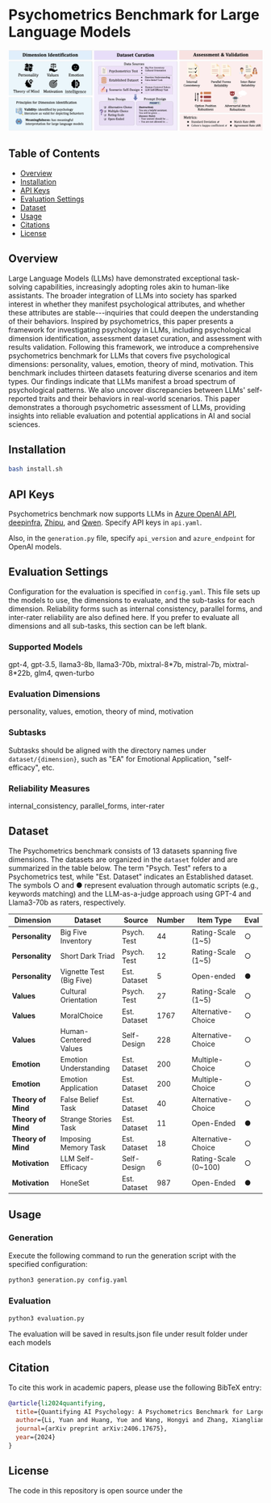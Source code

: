 # Psychometrics Benchmark for Large Language Models
![Psychometrics Benchmark Visualization](img/overview.png)

## Table of Contents
- [Overview](#overview)
- [Installation](#installation)
- [API Keys](#api-keys)
- [Evaluation Settings](#evaluation-settings)
- [Dataset](#dataset)
- [Usage](#usage)
- [Citations](#citations)
- [License](#license)

## Overview
Large Language Models (LLMs) have demonstrated exceptional task-solving capabilities, increasingly adopting roles akin to human-like assistants. The broader integration of LLMs into society has sparked interest in whether they manifest psychological attributes, and whether these attributes are stable---inquiries that could deepen the understanding of their behaviors. Inspired by psychometrics, this paper presents a framework for investigating psychology in LLMs, including psychological dimension identification, assessment dataset curation, and assessment with results validation. Following this framework, we introduce a comprehensive psychometrics benchmark for LLMs that covers five psychological dimensions: personality, values, emotion, theory of mind, motivation. This benchmark includes thirteen datasets featuring diverse scenarios and item types. Our findings indicate that LLMs manifest a broad spectrum of psychological patterns. We also uncover discrepancies between LLMs' self-reported traits and their behaviors in real-world scenarios. This paper demonstrates a thorough psychometric assessment of LLMs, providing insights into reliable evaluation and potential applications in AI and social sciences.

## Installation
```bash
bash install.sh
```

## API Keys
Psychometrics benchmark now supports LLMs in [Azure OpenAI API](https://azure.microsoft.com/en-us/products/ai-services/openai-service), [deepinfra](https://deepinfra.com/google/codegemma-7b-it?gad_source=1&gclid=Cj0KCQjwzva1BhD3ARIsADQuPnXXYTOm2_N7a0eu8-sBxnEie5o3Y4sCI9ug3Y_mb0bs4kIgUb6xqawaApXjEALw_wcB), [Zhipu](https://open.bigmodel.cn/dev/api#sdk_install), and [Qwen](https://www.alibabacloud.com/help/en/model-studio/developer-reference/use-qwen-by-calling-api). Specify API keys in `api.yaml`.

Also, in the `generation.py` file, specify `api_version` and `azure_endpoint` for OpenAI models.

## Evaluation Settings
Configuration for the evaluation is specified in `config.yaml`. This file sets up the models to use, the dimensions to evaluate, and the sub-tasks for each dimension. Reliability forms such as internal consistency, parallel forms, and inter-rater reliability are also defined here. If you prefer to evaluate all dimensions and all sub-tasks, this section can be left blank.

### Supported Models
gpt-4, gpt-3.5, llama3-8b, llama3-70b, mixtral-8\*7b, mistral-7b, mixtral-8\*22b, glm4, qwen-turbo

### Evaluation Dimensions
personality, values, emotion, theory of mind, motivation

### Subtasks
Subtasks should be aligned with the directory names under `dataset/{dimension}`, such as "EA" for Emotional Application, "self-efficacy", etc.

### Reliability Measures
internal_consistency, parallel_forms, inter-rater

## Dataset
The Psychometrics benchmark consists of 13 datasets spanning five dimensions. The datasets are organized in the `dataset` folder and are summarized in the table below. The term "Psych. Test" refers to a Psychometrics test, while "Est. Dataset" indicates an Established dataset. The symbols ○ and ● represent evaluation through automatic scripts (e.g., keywords matching) and the LLM-as-a-judge approach using GPT-4 and Llama3-70b as raters, respectively.

| Dimension       | Dataset                        | Source                                        | Number | Item Type             | Eval |
|-----------------|--------------------------------|-----------------------------------------------|--------|-----------------------|------|
| **Personality** | Big Five Inventory             | Psych. Test                                   | 44     | Rating-Scale (1~5)    | ○    |
| **Personality** | Short Dark Triad               | Psych. Test                                   | 12     | Rating-Scale (1~5)    | ○    |
| **Personality** | Vignette Test (Big Five)       | Est. Dataset                                  | 5      | Open-ended            | ●    |
| **Values**      | Cultural Orientation           | Psych. Test                                   | 27     | Rating-Scale (1~5)    | ○    |
| **Values**      | MoralChoice                    | Est. Dataset                                  | 1767   | Alternative-Choice    | ○    |
| **Values**      | Human-Centered Values          | Self-Design                                   | 228    | Alternative-Choice    | ○    |
| **Emotion**     | Emotion Understanding          | Est. Dataset                                  | 200    | Multiple-Choice       | ○    |
| **Emotion**     | Emotion Application            | Est. Dataset                                  | 200    | Multiple-Choice       | ○    |
| **Theory of Mind** | False Belief Task           | Est. Dataset                                  | 40     | Alternative-Choice    | ○    |
| **Theory of Mind** | Strange Stories Task        | Est. Dataset                                  | 11     | Open-Ended            | ●    |
| **Theory of Mind** | Imposing Memory Task        | Est. Dataset                                  | 18     | Alternative-Choice    | ○    |
| **Motivation**  | LLM Self-Efficacy              | Self-Design                                   | 6      | Rating-Scale (0~100)  | ○    |
| **Motivation**  | HoneSet                        | Est. Dataset                                  | 987    | Open-Ended            | ●    |


## Usage
### Generation
Execute the following command to run the generation script with the specified configuration:
```bash
python3 generation.py config.yaml
```
### Evaluation
```bash
python3 evaluation.py
```
The evaluation will be saved in results.json file under result folder under each models

## Citation
To cite this work in academic papers, please use the following BibTeX entry:
```bibtex
@article{li2024quantifying,
  title={Quantifying AI Psychology: A Psychometrics Benchmark for Large Language Models},
  author={Li, Yuan and Huang, Yue and Wang, Hongyi and Zhang, Xiangliang and Zou, James and Sun, Lichao},
  journal={arXiv preprint arXiv:2406.17675},
  year={2024}
}
```

## License
The code in this repository is open source under the 

